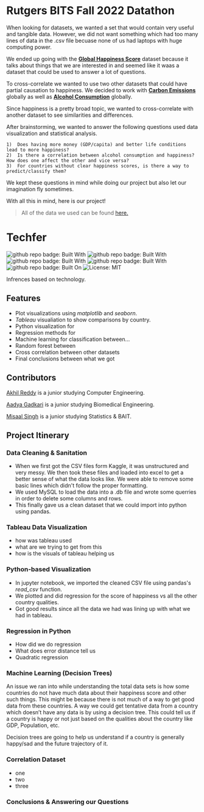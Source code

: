 # Rutgers BITS Fall 2022 Datathon

<!---

- https://www.simplilearn.com/tutorials/python-tutorial/data-visualization-in-python#:~:text=The%20process%20of%20finding%20trends,%2C%20Seaborn%2C%20Plotly%2C%20etc.

- https://www.geeksforgeeks.org/data-visualization-with-python/

Classificaiton Methods
- https://www.educba.com/classification-algorithms/

Regression Methods 
- https://www.statology.org/types-of-regression/

Uses of NN
- https://www.sas.com/en_us/insights/analytics/neural-networks.html#:~:text=As%20a%20result%2C%20neural%20networks%20can%20improve%20decision,bankruptcy%20and%20bond%20ratings.%207%20Robotic%20control%20systems.

Training v. Test
- https://en.speechocean.com/Cy/379.html#:~:text=The%20training%20data%20teaches%20an%20algorithm%20to%20identify,So%20that%20it%20can%20accurately%20predict%20the%20results.

Data Cleaning
- https://www.scribbr.com/methodology/data-cleansing/

Data Visualization in Tablaeu
- https://towardsdatascience.com/tableau-visualizations-dc9e544dc9a8#:~:text=Creating%20charts%20The%20simple%20way%20to%20do%20it,then%20automatically%20creates%20a%20bar%20chart%20for%20us.
- https://blog.hubspot.com/marketing/types-of-graphs-for-data-visualization


## Other stuff

https://academy.datawrapper.de/article/316-live-update-chart-with-json

https://www.youtube.com/watch?v=9OtMgoIr6mk

https://www.w3schools.com/js/js_graphics_chartjs.asp

https://www.stat.berkeley.edu/~spector/s133/Class.html

# Gameplan

- Step 1: Quick intro of who we are, why are we doing this, and what we hope to get out of it. 
- Project's Title
- Project Description
- Table of Contents
- How to install and run the project
- can they input their own source of data?
- include credits
- (this has to be at the top) but add license and shields at the top
- https://shields.io/


what are we going to do: 
- import all of our data into our jupyter notebook
- do head to see a little bit of it
- hella graphs (look for outliers)

Data Preparation:
- SQL 
- Python(Pandas)

ML/DL
- do regression/classification(ML/DL)
- NN(PyTorch)

Data Visualization:
- Tablaeu
- Chart js 

Steps:
- Load data into SQL & Python 
- Preview Data 
- Visualize Errthing
- Clean data  

1) research questions
2) data analysis visualization and methodology 
3) coonclusino
4) reflection and improvements
-->
When looking for datasets, we wanted a set that would contain very useful and tangible data. However, we did not want something which had too many lines of data in the .csv file becuase none of us had laptops with huge computing power. 

We ended up going with the [**Global Happiness Score**](https://www.kaggle.com/datasets/unsdsn/world-happiness) dataset because it talks about things that we are interested in and seemed like it waas a dataset that could be used to answer a lot of questions. 

To cross-correlate we wanted to use two other datasets that could have partial causation to happiness. We decided to work with [**Carbon Emissions**](https://www.kaggle.com/datasets/ankanhore545/carbon-dioxide-emissions-of-the-world) globally as well as [**Alcohol Consumption**](https://www.kaggle.com/datasets/pralabhpoudel/alcohol-consumption-by-country) globally.

Since happiness is a pretty broad topic, we wanted to cross-correlate with another dataset to see similarities and differences. 

After brainstorming, we wanted to answer the following questions used data visualization and statistical analysis.

```
1)  Does having more money (GDP/capita) and better life conditions lead to more happiness?
2)  Is there a correlation between alcohol consumption and happiness? How does one affect the other and vice versa?
3)  For countries without clear happiness scores, is there a way to predict/classify them?
```

We kept these questions in mind while doing our project but also let our imagination fly sometimes.

With all this in mind, here is our project!

>All of the data we used can be found [here.](http://www.google.com)

# Techfer
![github repo badge: Built With](https://img.shields.io/badge/Using-Python-181717?color=blue)
![github repo badge: Built With](https://img.shields.io/badge/Using-Excel-181717?color=blue)
![github repo badge: Built With](https://img.shields.io/badge/Using-SQL-181717?color=blue)
![github repo badge: Built With](https://img.shields.io/badge/Using-Tableau-181717?color=blue)
![github repo badge: Built On](https://img.shields.io/badge/Built%20On-VSCode-181717?color=blue)
![License: MIT](https://img.shields.io/badge/License-MIT-green.svg)

Infrences based on technology.

## Features
- Plot visualizations using *matplotlib* and *seaborn*.
- *Tableau* visualiation to show comparisons by country.
- Python visualization for 
- Regression methods for 
- Machine learning for classification between...
- Random forest between 
- Cross correlation between other datasets 
- Final conclusions between what we got

## Contributors 
[Akhil Reddy](https://www.linkedin.com/in/akhilvreddy/) is a junior studying Computer Engineering. 

[Aadya Gadkari](https://www.linkedin.com/in/aadyagadkari/) is a junior studying Biomedical Engineering.

[Misaal Singh](https://www.linkedin.com/in/misaal-singh-531a1018b/) is a junior studying Statistics & BAIT.

## Project Itinerary

### Data Cleaning & Sanitation
- When we first got the CSV files form Kaggle, it was unstructured and very messy. We then took these files and loaded into excel to get a better sense of what the data looks like. We were able to remove some basic lines which didn't follow the proper formatting.
- We used MySQL to load the data into a .db file and wrote some querries in order to delete some columns and rows.
- This finally gave us a clean dataset that we could import into python using pandas. 

### Tableau Data Visualization
- how was tableau used
- what are we trying to get from this
- how is the visuals of tableau helping us

### Python-based Visualization
- In jupyter notebook, we imported the cleaned CSV file using pandas's *read_csv* function.
- We plotted and did regression for the score of happiness vs all the other country qualities.
- Got good results since all the data we had was lining up with what we had in tableau.

### Regression in Python
- How did we do regression
- What does error distance tell us
- Quadratic regression

### Machine Learning (Decision Trees)
An issue we ran into while understanding the total data sets is how some countries do not have much data about their happiness score and other such things. This might be because there is not much of a way to get good data from these countries. A way we could get tentative data from a country which doesn’t have any data is by using a decision tree. This could tell us if a country is happy or not just based on the qualities about the country like GDP, Population, etc. 

Decision trees are going to help us understand if a country is generally happy/sad and the future trajectory of it.
 


### Correlation Dataset
- one
- two 
- three

### Conclusions & Answering our Questions

